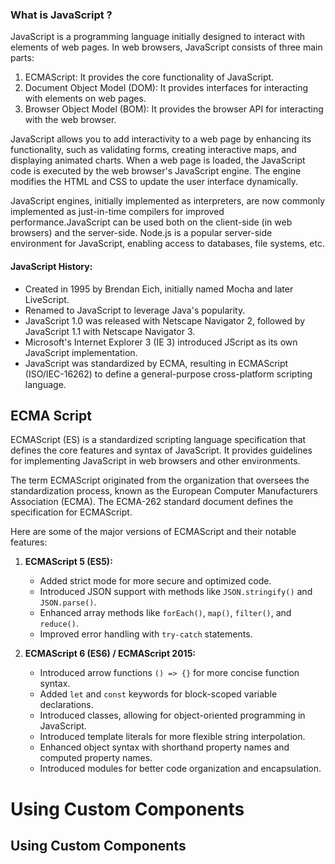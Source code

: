 ### What is JavaScript ?


JavaScript is a programming language initially designed to interact with elements of web pages. In web browsers, JavaScript consists of three main parts:
1. ECMAScript: It provides the core functionality of JavaScript.
2. Document Object Model (DOM): It provides interfaces for interacting with elements on web pages.
3. Browser Object Model (BOM): It provides the browser API for interacting with the web browser.

JavaScript allows you to add interactivity to a web page by enhancing its functionality, such as validating forms, creating interactive maps, and displaying animated charts. When a web page is loaded, the JavaScript code is executed by the web browser's JavaScript engine. The engine modifies the HTML and CSS to update the user interface dynamically.

JavaScript engines, initially implemented as interpreters, are now commonly implemented as just-in-time compilers for improved performance.JavaScript can be used both on the client-side (in web browsers) and the server-side. Node.js is a popular server-side environment for JavaScript, enabling access to databases, file systems, etc.

#### JavaScript History:

- Created in 1995 by Brendan Eich, initially named Mocha and later LiveScript.
- Renamed to JavaScript to leverage Java's popularity.
- JavaScript 1.0 was released with Netscape Navigator 2, followed by JavaScript 1.1 with Netscape Navigator 3.
- Microsoft's Internet Explorer 3 (IE 3) introduced JScript as its own JavaScript implementation.
- JavaScript was standardized by ECMA, resulting in ECMAScript (ISO/IEC-16262) to define a general-purpose cross-platform scripting language.

## ECMA Script

ECMAScript (ES) is a standardized scripting language specification that defines the core features and syntax of JavaScript. It provides guidelines for implementing JavaScript in web browsers and other environments.

The term <span>ECMAScript</span> originated from the organization that oversees the standardization process, known as the European Computer Manufacturers Association (ECMA). The ECMA-262 standard document defines the specification for ECMAScript.

Here are some of the major versions of ECMAScript and their notable features:

1. **ECMAScript 5 (ES5):**
    - Added strict mode for more secure and optimized code.
    - Introduced JSON support with methods like `JSON.stringify()` and `JSON.parse()`.
    - Enhanced array methods like `forEach()`, `map()`, `filter()`, and `reduce()`.
    - Improved error handling with `try-catch` statements.

2. **ECMAScript 6 (ES6) / ECMAScript 2015:**

    - Introduced arrow functions `() => {}` for more concise function syntax.
    - Added `let` and `const` keywords for block-scoped variable declarations.
    - Introduced classes, allowing for object-oriented programming in JavaScript.
    - Introduced template literals for more flexible string interpolation.
    - Enhanced object syntax with shorthand property names and computed property names.
    - Introduced modules for better code organization and encapsulation.

# Using Custom Components
## Using Custom Components
